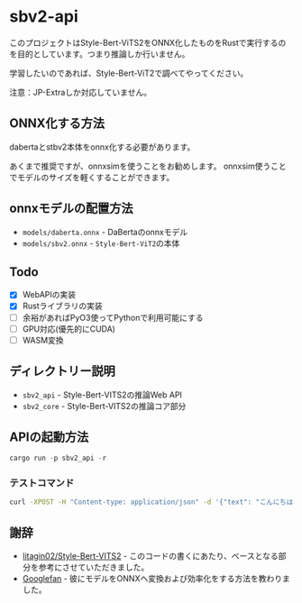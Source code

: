 # sbv2-api
このプロジェクトはStyle-Bert-ViTS2をONNX化したものをRustで実行するのを目的としています。つまり推論しか行いません。

学習したいのであれば、Style-Bert-ViT2で調べてやってください。

注意：JP-Extraしか対応していません。

## ONNX化する方法
dabertaとstbv2本体をonnx化する必要があります。

あくまで推奨ですが、onnxsimを使うことをお勧めします。
onnxsim使うことでモデルのサイズを軽くすることができます。

## onnxモデルの配置方法
- `models/daberta.onnx` - DaBertaのonnxモデル
- `models/sbv2.onnx` - `Style-Bert-ViT2`の本体

## Todo
- [x] WebAPIの実装
- [x] Rustライブラリの実装
- [ ] 余裕があればPyO3使ってPythonで利用可能にする
- [ ] GPU対応(優先的にCUDA)
- [ ] WASM変換

## ディレクトリー説明
- `sbv2_api` - Style-Bert-VITS2の推論Web API
- `sbv2_core` - Style-Bert-VITS2の推論コア部分

## APIの起動方法
```rs
cargo run -p sbv2_api -r
```

### テストコマンド
```bash
curl -XPOST -H "Content-type: application/json" -d '{"text": "こんにちは"}' 'http://localhost:3000/synthesize'
```

## 謝辞
- [litagin02/Style-Bert-VITS2](https://github.com/litagin02/Style-Bert-VITS2) - このコードの書くにあたり、ベースとなる部分を参考にさせていただきました。
- [Googlefan](https://github.com/Googlefan256) - 彼にモデルをONNXヘ変換および効率化をする方法を教わりました。